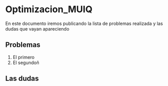# Optimizacion_MUIQ
En este documento iremos publicando la lista de problemas realizada y las dudas que vayan apareciendo
## Problemas
1. El primero
2. El segundoñ
## Las dudas
